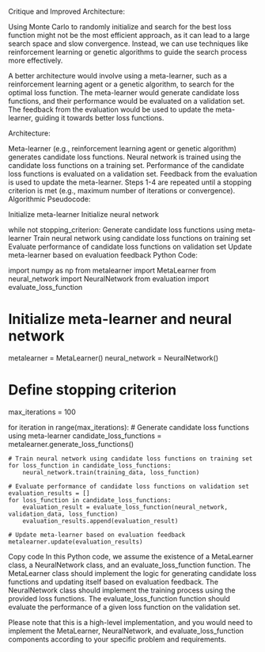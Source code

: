 Critique and Improved Architecture:

Using Monte Carlo to randomly initialize and search for the best loss function might not be the most efficient approach, as it can lead to a large search space and slow convergence. Instead, we can use techniques like reinforcement learning or genetic algorithms to guide the search process more effectively.

A better architecture would involve using a meta-learner, such as a reinforcement learning agent or a genetic algorithm, to search for the optimal loss function. The meta-learner would generate candidate loss functions, and their performance would be evaluated on a validation set. The feedback from the evaluation would be used to update the meta-learner, guiding it towards better loss functions.

Architecture:

Meta-learner (e.g., reinforcement learning agent or genetic algorithm) generates candidate loss functions.
Neural network is trained using the candidate loss functions on a training set.
Performance of the candidate loss functions is evaluated on a validation set.
Feedback from the evaluation is used to update the meta-learner.
Steps 1-4 are repeated until a stopping criterion is met (e.g., maximum number of iterations or convergence).
Algorithmic Pseudocode:

Initialize meta-learner
Initialize neural network

while not stopping_criterion:
    Generate candidate loss functions using meta-learner
    Train neural network using candidate loss functions on training set
    Evaluate performance of candidate loss functions on validation set
    Update meta-learner based on evaluation feedback
Python Code:

import numpy as np
from metalearner import MetaLearner
from neural_network import NeuralNetwork
from evaluation import evaluate_loss_function

# Initialize meta-learner and neural network
metalearner = MetaLearner()
neural_network = NeuralNetwork()

# Define stopping criterion
max_iterations = 100

for iteration in range(max_iterations):
    # Generate candidate loss functions using meta-learner
    candidate_loss_functions = metalearner.generate_loss_functions()

    # Train neural network using candidate loss functions on training set
    for loss_function in candidate_loss_functions:
        neural_network.train(training_data, loss_function)

    # Evaluate performance of candidate loss functions on validation set
    evaluation_results = []
    for loss_function in candidate_loss_functions:
        evaluation_result = evaluate_loss_function(neural_network, validation_data, loss_function)
        evaluation_results.append(evaluation_result)

    # Update meta-learner based on evaluation feedback
    metalearner.update(evaluation_results)
Copy code
In this Python code, we assume the existence of a MetaLearner class, a NeuralNetwork class, and an evaluate_loss_function function. The MetaLearner class should implement the logic for generating candidate loss functions and updating itself based on evaluation feedback. The NeuralNetwork class should implement the training process using the provided loss functions. The evaluate_loss_function function should evaluate the performance of a given loss function on the validation set.

Please note that this is a high-level implementation, and you would need to implement the MetaLearner, NeuralNetwork, and evaluate_loss_function components according to your specific problem and requirements.